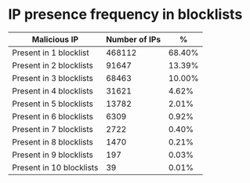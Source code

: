 # IP presence frequency in blocklists
| Malicious IP | Number of IPs | % |
|----|----|----|
| Present in 1 blocklist | 468112 | 68.40% |
| Present in 2 blocklists | 91647 | 13.39% |
| Present in 3 blocklists | 68463 | 10.00% |
| Present in 4 blocklists | 31621 | 4.62% |
| Present in 5 blocklists | 13782 | 2.01% |
| Present in 6 blocklists | 6309 | 0.92% |
| Present in 7 blocklists | 2722 | 0.40% |
| Present in 8 blocklists | 1470 | 0.21% |
| Present in 9 blocklists | 197 | 0.03% |
| Present in 10 blocklists | 39 | 0.01% |
